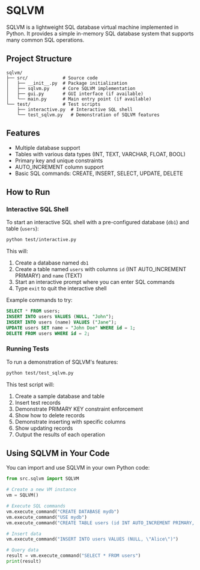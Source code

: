 # SQLVM

SQLVM is a lightweight SQL database virtual machine implemented in Python. It provides a simple in-memory SQL database system that supports many common SQL operations.

## Project Structure

```
sqlvm/
├── src/             # Source code
│   ├── __init__.py  # Package initialization
│   ├── sqlvm.py     # Core SQLVM implementation
│   ├── gui.py       # GUI interface (if available)
│   └── main.py      # Main entry point (if available)
└── test/            # Test scripts
    ├── interactive.py  # Interactive SQL shell
    └── test_sqlvm.py   # Demonstration of SQLVM features
```

## Features

- Multiple database support
- Tables with various data types (INT, TEXT, VARCHAR, FLOAT, BOOL)
- Primary key and unique constraints
- AUTO_INCREMENT column support
- Basic SQL commands: CREATE, INSERT, SELECT, UPDATE, DELETE

## How to Run

### Interactive SQL Shell

To start an interactive SQL shell with a pre-configured database (`db1`) and table (`users`):

```bash
python test/interactive.py
```

This will:
1. Create a database named `db1`
2. Create a table named `users` with columns `id` (INT AUTO_INCREMENT PRIMARY) and `name` (TEXT)
3. Start an interactive prompt where you can enter SQL commands
4. Type `exit` to quit the interactive shell

Example commands to try:
```sql
SELECT * FROM users;
INSERT INTO users VALUES (NULL, "John");
INSERT INTO users (name) VALUES ("Jane");
UPDATE users SET name = "John Doe" WHERE id = 1;
DELETE FROM users WHERE id = 2;
```

### Running Tests

To run a demonstration of SQLVM's features:

```bash
python test/test_sqlvm.py
```

This test script will:
1. Create a sample database and table
2. Insert test records
3. Demonstrate PRIMARY KEY constraint enforcement
4. Show how to delete records
5. Demonstrate inserting with specific columns
6. Show updating records
7. Output the results of each operation

## Using SQLVM in Your Code

You can import and use SQLVM in your own Python code:

```python
from src.sqlvm import SQLVM

# Create a new VM instance
vm = SQLVM()

# Execute SQL commands
vm.execute_command("CREATE DATABASE mydb")
vm.execute_command("USE mydb")
vm.execute_command("CREATE TABLE users (id INT AUTO_INCREMENT PRIMARY, name VARCHAR)")

# Insert data
vm.execute_command("INSERT INTO users VALUES (NULL, \"Alice\")")

# Query data
result = vm.execute_command("SELECT * FROM users")
print(result)
```